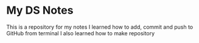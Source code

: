 # My DS Notes

This is a repository for my notes
I learned how to add, commit and push to GitHub from terminal
I also learned how to make repository